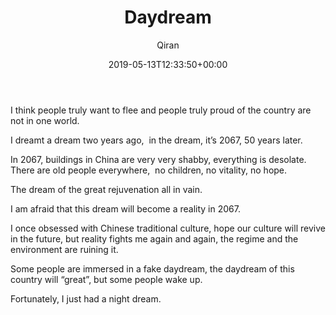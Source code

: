 ﻿---
title: Daydream
author: Qiran
type: post
date: 2019-05-13T12:33:50+00:00
draft: true
private: true
aliases: ["/daydream/"]
tags:
  - China
  - Journal
---
I think people truly want to flee and people truly proud of the country are not in one world.

I dreamt a dream two years ago,&nbsp; in the dream, it’s 2067, 50 years later.

In 2067, buildings in China are very very shabby, everything is desolate. There are old people everywhere,&nbsp; no children, no vitality, no hope.

The dream of the great rejuvenation all in vain.

I am afraid that this dream will become a reality in 2067.

I once obsessed with Chinese traditional culture, hope our culture will revive in the future, but reality fights me again and again, the regime and the environment are ruining it.

Some people are immersed in a fake daydream, the daydream of this country will &#8220;great&#8221;, but some people wake up.

Fortunately, I just had a night dream.
